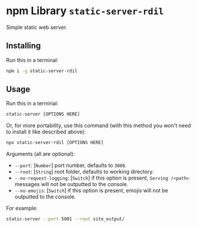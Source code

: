 # npm Library `static-server-rdil`

Simple static web server.

## Installing

Run this in a terminal:

```bash
npm i -g static-server-rdil
```

## Usage

Run this in a terminal:

```bash
static-server [OPTIONS HERE]
```

Or, for more portability, use this command (with this method you won't need to install it like described above):

```bash
npx static-server-rdil [OPTIONS HERE]
```

Arguments (all are optional):

* `--port`: [`Number`] port number, defaults to `3000`.
* `--root`: [`String`] root folder, defaults to working directory.
* `--no-request-logging`: [`Switch`] if this option is present, `Serving /<path>` messages will not be outputted to the console.
* `--no-emojis`: [`Switch`] if this option is present, emojis will not be outputted to the console.

For example:

```bash
static-server --port 5001 --root site_output/
```
